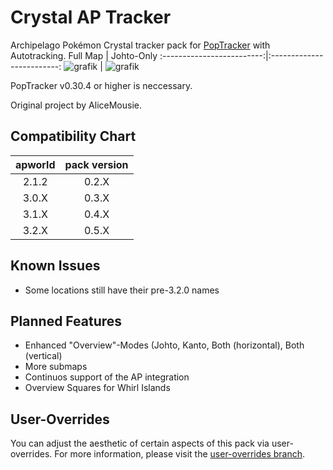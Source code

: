 # Crystal AP Tracker

Archipelago Pokémon Crystal tracker pack for [PopTracker](https://github.com/black-sliver/PopTracker/) with Autotracking.
Full Map             |  Johto-Only
:-------------------------:|:-------------------------:
![grafik](https://github.com/user-attachments/assets/fa207181-8871-4e77-9556-f722cb4eefe7) | ![grafik](https://github.com/user-attachments/assets/2dd88ea7-5674-427f-9993-420c8338ee3c)



PopTracker v0.30.4 or higher is neccessary.

Original project by AliceMousie. 

## Compatibility Chart
apworld | pack version
:-------------------------:|:-------------------------:
2.1.2   | 0.2.X
3.0.X   | 0.3.X
3.1.X   | 0.4.X
3.2.X   | 0.5.X

## Known Issues
- Some locations still have their pre-3.2.0 names

## Planned Features
- Enhanced "Overview"-Modes (Johto, Kanto, Both (horizontal), Both (vertical)
- More submaps
- Continuos support of the AP integration
- Overview Squares for Whirl Islands

## User-Overrides
You can adjust the aesthetic of certain aspects of this pack via user-overrides. For more information, please visit the [user-overrides branch](https://github.com/palex00/crystal-ap-tracker/tree/user-overrides).
